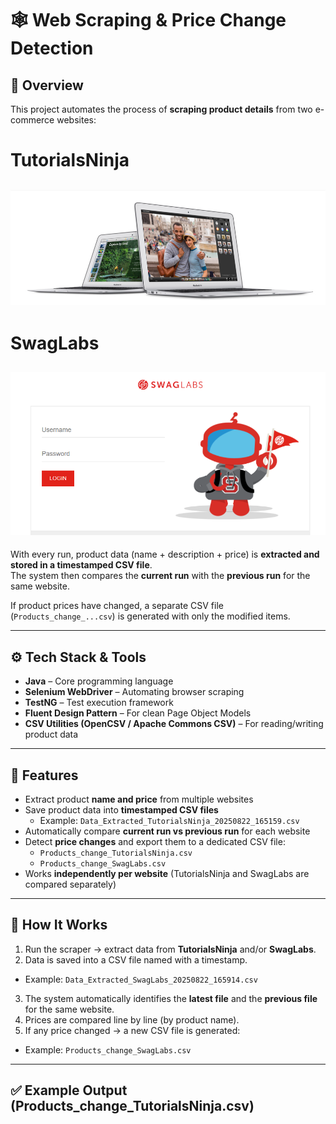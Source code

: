 # 🕸️ Web Scraping & Price Change Detection  

## 📌 Overview  
This project automates the process of **scraping product details** from two e-commerce websites:  
# **TutorialsNinja**  
## ![TutorialsNinga_Logo](TutorialsNinja_logo.png)
# **SwagLabs**  
## ![SwagLabs_Logo](SwagLabs_Logo.png) 

With every run, product data (name + description + price) is **extracted and stored in a timestamped CSV file**.  
The system then compares the **current run** with the **previous run** for the same website.  

If product prices have changed, a separate CSV file (`Products_change_...csv`) is generated with only the modified items.  

---

## ⚙️ Tech Stack & Tools  
- **Java** – Core programming language  
- **Selenium WebDriver** – Automating browser scraping  
- **TestNG** – Test execution framework  
- **Fluent Design Pattern** – For clean Page Object Models  
- **CSV Utilities (OpenCSV / Apache Commons CSV)** – For reading/writing product data  

---

## 🔑 Features  
- Extract product **name and price** from multiple websites  
- Save product data into **timestamped CSV files**  
  - Example: `Data_Extracted_TutorialsNinja_20250822_165159.csv`  
- Automatically compare **current run vs previous run** for each website  
- Detect **price changes** and export them to a dedicated CSV file:  
  - `Products_change_TutorialsNinja.csv`  
  - `Products_change_SwagLabs.csv`  
- Works **independently per website** (TutorialsNinja and SwagLabs are compared separately)  

---

## 🚀 How It Works
1. Run the scraper → extract data from **TutorialsNinja** and/or **SwagLabs**.
2. Data is saved into a CSV file named with a timestamp.
  - Example: `Data_Extracted_SwagLabs_20250822_165914.csv`
3. The system automatically identifies the **latest file** and the **previous file** for the same website.
4. Prices are compared line by line (by product name).
5. If any price changed → a new CSV file is generated:
  - Example: `Products_change_SwagLabs.csv`

---

## ✅ Example Output (Products_change_TutorialsNinja.csv)  
